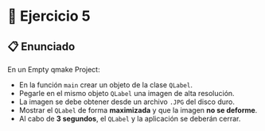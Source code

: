# 🧪 Ejercicio 5

## 📋 Enunciado

En un Empty qmake Project:

- En la función `main` crear un objeto de la clase `QLabel`.
- Pegarle en el mismo objeto `QLabel` una imagen de alta resolución.
- La imagen se debe obtener desde un archivo `.JPG` del disco duro.
- Mostrar el `QLabel` de forma **maximizada** y que la imagen **no se deforme**.
- Al cabo de **3 segundos**, el `QLabel` y la aplicación se deberán cerrar.
